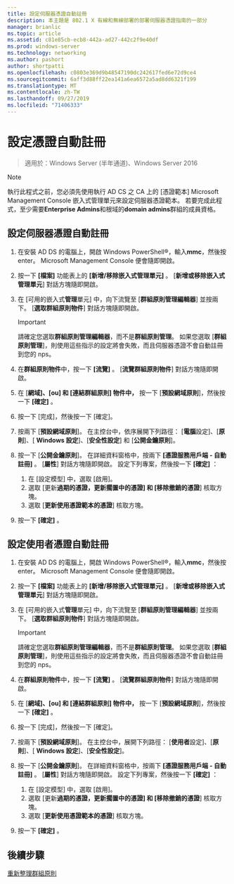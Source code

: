 ```yaml
---
title: 設定伺服器憑證自動註冊
description: 本主題是 802.1 X 有線和無線部署的部署伺服器憑證指南的一部分
manager: brianlic
ms.topic: article
ms.assetid: c81e85cb-ecb8-442a-ad27-442c2f9e40df
ms.prod: windows-server
ms.technology: networking
ms.author: pashort
author: shortpatti
ms.openlocfilehash: c0803e369d9b48547190dc242617fed6e72d9ce4
ms.sourcegitcommit: 6aff3d88ff22ea141a6ea6572a5ad8dd6321f199
ms.translationtype: MT
ms.contentlocale: zh-TW
ms.lasthandoff: 09/27/2019
ms.locfileid: "71406333"
---
```

# <a name="configure-certificate-auto-enrollment"></a>設定憑證自動註冊

>適用於：Windows Server (半年通道)、Windows Server 2016

> [!NOTE]
> 執行此程式之前，您必須先使用執行 AD CS 之 CA 上的 [憑證範本] Microsoft Management Console 嵌入式管理單元來設定伺服器憑證範本。
若要完成此程式，至少需要**Enterprise Admins**和根域的**domain admins**群組的成員資格。

## <a name="configure-server-certificate-auto-enrollment"></a>設定伺服器憑證自動註冊

1. 在安裝 AD DS 的電腦上，開啟 Windows PowerShell&reg;，輸入**mmc**，然後按 enter。 Microsoft Management Console 便會隨即開啟。
2. 按一下 **[檔案]** 功能表上的 **[新增/移除嵌入式管理單元]** 。 [**新增或移除嵌入式管理單元**] 對話方塊隨即開啟。
3. 在 [可用的嵌入式**管理**單元] 中，向下流覽至 [**群組原則管理編輯器**] 並按兩下。 [**選取群組原則物件**] 對話方塊隨即開啟。

     > [!IMPORTANT]
     > 請確定您選取**群組原則管理編輯器**，而不是**群組原則管理**。 如果您選取 [**群組原則管理**]，則使用這些指示的設定將會失敗，而且伺服器憑證不會自動註冊到您的 nps。

4. 在**群組原則物件**中，按一下 **[流覽]** 。 [**流覽群組原則物件**] 對話方塊隨即開啟。
5. 在 [**網域]、[ou] 和 [連結群組原則] 物件中，** 按一下 [**預設網域原則**]，然後按一下 **[確定]** 。
6. 按一下 [完成]，然後按一下 [確定]。
7. 按兩下 [**預設網域原則**]。 在主控台中，依序展開下列路徑： [**電腦**設定]、[**原則**]、[ **Windows 設定**]、[**安全性設定**] 和 [**公開金鑰原則**]。
8. 按一下 [**公開金鑰原則**]。 在詳細資料窗格中，按兩下 **[憑證服務用戶端 - 自動註冊]** 。 [**屬性**] 對話方塊隨即開啟。 設定下列專案，然後按一下 **[確定]** ：

     1. 在 [設定模型] 中，選取 [啟用]。
     2. 選取 [更新**過期的憑證，更新擱置中的憑證] 和 [移除撤銷的憑證**] 核取方塊。
     3. 選取 [**更新使用憑證範本的憑證**] 核取方塊。

9. 按一下 **\[確定\]** 。

## <a name="configure-user-certificate-auto-enrollment"></a>設定使用者憑證自動註冊

1. 在安裝 AD DS 的電腦上，開啟 Windows PowerShell&reg;，輸入**mmc**，然後按 enter。 Microsoft Management Console 便會隨即開啟。
2. 按一下 **[檔案]** 功能表上的 **[新增/移除嵌入式管理單元]** 。 [**新增或移除嵌入式管理單元**] 對話方塊隨即開啟。
3. 在 [可用的嵌入式**管理**單元] 中，向下流覽至 [**群組原則管理編輯器**] 並按兩下。 [**選取群組原則物件**] 對話方塊隨即開啟。

     > [!IMPORTANT]
     > 請確定您選取**群組原則管理編輯器**，而不是**群組原則管理**。 如果您選取 [**群組原則管理**]，則使用這些指示的設定將會失敗，而且伺服器憑證不會自動註冊到您的 nps。

4. 在**群組原則物件**中，按一下 **[流覽]** 。 [**流覽群組原則物件**] 對話方塊隨即開啟。
5. 在 [**網域]、[ou] 和 [連結群組原則] 物件中，** 按一下 [**預設網域原則**]，然後按一下 **[確定]** 。
6. 按一下 [完成]，然後按一下 [確定]。
7. 按兩下 [**預設網域原則**]。 在主控台中，展開下列路徑： [**使用者**設定]、[**原則**]、[ **Windows 設定**]、[**安全性設定**]。
8. 按一下 [**公開金鑰原則**]。 在詳細資料窗格中，按兩下 **[憑證服務用戶端 - 自動註冊]** 。 [**屬性**] 對話方塊隨即開啟。 設定下列專案，然後按一下 **[確定]** ：

     1. 在 [設定模型] 中，選取 [啟用]。
     2. 選取 [更新**過期的憑證，更新擱置中的憑證] 和 [移除撤銷的憑證**] 核取方塊。
     3. 選取 [**更新使用憑證範本的憑證**] 核取方塊。

9. 按一下 **\[確定\]** 。

## <a name="next-steps"></a>後續步驟

[重新整理群組原則](refresh-group-policy.md)
